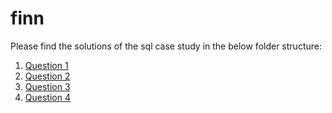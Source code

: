 # finn

Please find the solutions of the sql case study in the below folder structure:
1. [Question 1](https://github.com/sanski96yadav/finn/tree/main/sql_case_study/application_over_observed_time)
2. [Question 2](https://github.com/sanski96yadav/finn/blob/main/sql_case_study/average_application_per_week)
3. [Question 3](https://github.com/sanski96yadav/finn/tree/main/sql_case_study/application_by_roles)
4. [Question 4](https://github.com/sanski96yadav/finn/tree/main/sql_case_study/application_by_company_size)
